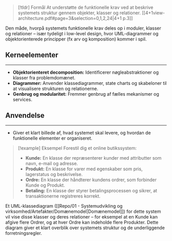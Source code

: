 
> [!tldr] Formål
>At understøtte de funktionelle krav ved at beskrive systemets struktur gennem objekter, klasser og relationer.
[[4+1view-architecture.pdf#page=3&selection=0,1,2,24|4+1 p.3]]

Den måde, hvorpå systemets funktionelle krav deles op i moduler, klasser og relationer – især tydeligt i low-level design, hvor UML-diagrammer og objektorienterede principper (fx arv og komposition) kommer i spil.

## Kerneelementer
---
- **Objektorienteret decomposition:** Identificerer nøgleabstraktioner og klasser fra problemdomænet.
- **Diagrammer:** Anvender klassediagrammer, state charts og skabeloner til at visualisere strukturen og relationerne.
- **Genbrug og modularitet:** Fremmer genbrug af fælles mekanismer og services.

## Anvendelse
---
- Giver et klart billede af, hvad systemet skal levere, og hvordan de funktionelle elementer er organiseret.

> [!example] Eksempel
Forestil dig et online butikssystem:
>- **Kunde:** En klasse der repræsenterer kunder med attributter som navn, e-mail og adresse.
>- **Produkt:** En klasse for varer med egenskaber som pris, lagerstatus og beskrivelse.
>- **Ordre:** En klasse der håndterer kundens ordrer, som forbinder Kunde og Produkt.
>- **Betaling:** En klasse der styrer betalingsprocessen og sikrer, at transaktionerne registreres korrekt.
>
Et UML-klassediagram ([[Repo/01 - Systemudvikling og virksomhed/Artefakter/Domænemodel|Domænemodel]]) for dette system vil vise disse klasser og deres relationer – for eksempel at en Kunde kan afgive flere Ordrer, og at hver Ordre kan indeholde flere Produkter. Dette diagram giver et klart overblik over systemets struktur og de underliggende forretningsregler.
